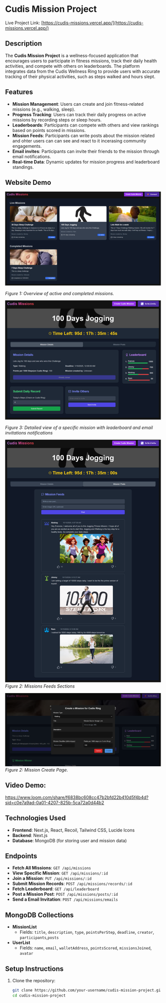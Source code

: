 # Cudis Mission Project

Live Project Link: [https://cudis-missions.vercel.app/](https://cudis-missions.vercel.app/)

## Description

The **Cudis Mission Project** is a wellness-focused application that encourages users to participate in fitness missions, track their daily health activities, and compete with others on leaderboards. The platform integrates data from the Cudis Wellness Ring to provide users with accurate tracking of their physical activities, such as steps walked and hours slept.

## Features

- **Mission Management**: Users can create and join fitness-related missions (e.g., walking, sleep).
- **Progress Tracking**: Users can track their daily progress on active missions by recording steps or sleep hours.
- **Leaderboards**: Participants can compete with others and view rankings based on points scored in missions.
- **Mission Feeds**: Participants can write posts about the mission related and ohter users can can see and react to it incerasing community engagements.
- **Email invites**: Participants can invite their friends to the mission through email notifications.
- **Real-time Data**: Dynamic updates for mission progress and leaderboard standings.

## Website Demo

![Mission Dashboard](https://github.com/akshaydhayal/Cudis-Missions/blob/main/cudis-missions-vercel-app.png)

*Figure 1: Overview of active and completed missions.*


![Mission Details](https://github.com/akshaydhayal/Cudis-Missions/blob/main/cudis-missions-vercel-app-missions-6706afc6f9aaf67317f8c075.png)

*Figure 3: Detailed view of a specific mission with leaderboard and email invitations notifications*


![Mission Details](https://github.com/akshaydhayal/Cudis-Missions/blob/main/cudis-missions-vercel-app-missions-6706afc6f9aaf67317f8c075%20(1).png)
*Figure 2: Missions Feeds Sections*

![Mission Details](https://github.com/akshaydhayal/Cudis-Missions/blob/main/3.png)
*Figure 2:  Mission Create Page.*



## Video Demo:

https://www.loom.com/share/f6838bc608cc47b2bfd22b410d5f4b4d?sid=c0e7a9ad-0a01-4207-825b-5ca72a0d44b2

## Technologies Used

- **Frontend**: Next.js, React, Recoil, Tailwind CSS, Lucide Icons
- **Backend**: Next.js
- **Database**: MongoDB (for storing user and mission data)

## Endpoints

- **Fetch All Missions**: `GET /api/missions`
- **View Specific Mission**: `GET /api/missions/:id`
- **Join a Mission**: `PUT /api/missions/:id`
- **Submit Mission Records**: `POST /api/missions/records/:id`
- **Fetch Leaderboard**: `GET /api/leaderboard`
- **Post a Mission Post**: `POST /api/missions/posts/:id`
- **Send a Email Invitation**: `POST /api/missions/emails`

## MongoDB Collections

- **MissionList**
  - Fields: `title`, `description`, `type`, `pointsPerStep`, `deadline`, `creator`, `participants`,`posts`
- **UserList**
  - Fields: `name`, `email`, `walletAddress`, `pointsScored`, `missionsJoined`, `avatar`

## Setup Instructions

1. Clone the repository:

   ```bash
   git clone https://github.com/your-username/cudis-mission-project.git
   cd cudis-mission-project
